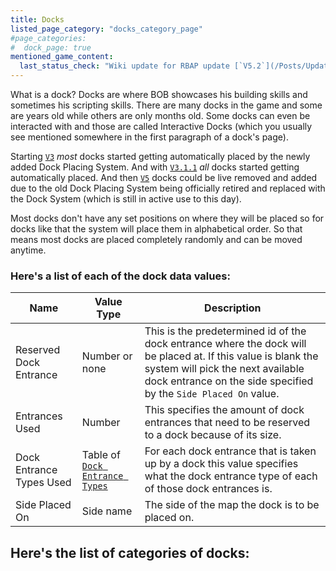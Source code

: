 ```yaml
---
title: Docks
listed_page_category: "docks_category_page"
#page_categories:
#  dock_page: true
mentioned_game_content:
  last_status_check: "Wiki update for RBAP update [`V5.2`](/Posts/Update-Log/5-2-0)"
---
```


What is a dock? Docks are where BOB showcases his building skills and sometimes his scripting skills. There are many docks in the game and some are years old while others are only months old. Some docks can even be interacted with and those are called Interactive Docks (which you usually see mentioned somewhere in the first paragraph of a dock's page).

Starting [`V3`](/Posts/Update-Log/3-0-0) *most* docks started getting automatically placed by the newly added Dock Placing System. And with [`V3.1.1`](/Posts/Update-Log/3-1-1) *all* docks started getting automatically placed. And then [`V5`](/Posts/Update-Log/5-0-0) docks could be live removed and added due to the old Dock Placing System being officially retired and replaced with the Dock System (which is still in active use to this day).

Most docks don't have any set positions on where they will be placed so for docks like that the system will place them in alphabetical order. So that means most docks are placed completely randomly and can be moved anytime.

### Here's a list of each of the dock data values:

| Name                   | Value Type                                          | Description |
|-|-|-|
| Reserved Dock Entrance | Number or none                                      | This is the predetermined id of the dock entrance where the dock will be placed at. If this value is blank the system will pick the next available dock entrance on the side specified by the `Side Placed On` value. |
| Entrances Used         | Number                                              | This specifies the amount of dock entrances that need to be reserved to a dock because of its size. |
| Dock Entrance Types Used        | Table of [`Dock Entrance Types`](/Wiki/Dock-Entrance-Types) | For each dock entrance that is taken up by a dock this value specifies what the dock entrance type of each of those dock entrances is. |
| Side Placed On         | Side name                                           | The side of the map the dock is to be placed on. |

## Here's the list of categories of docks:
